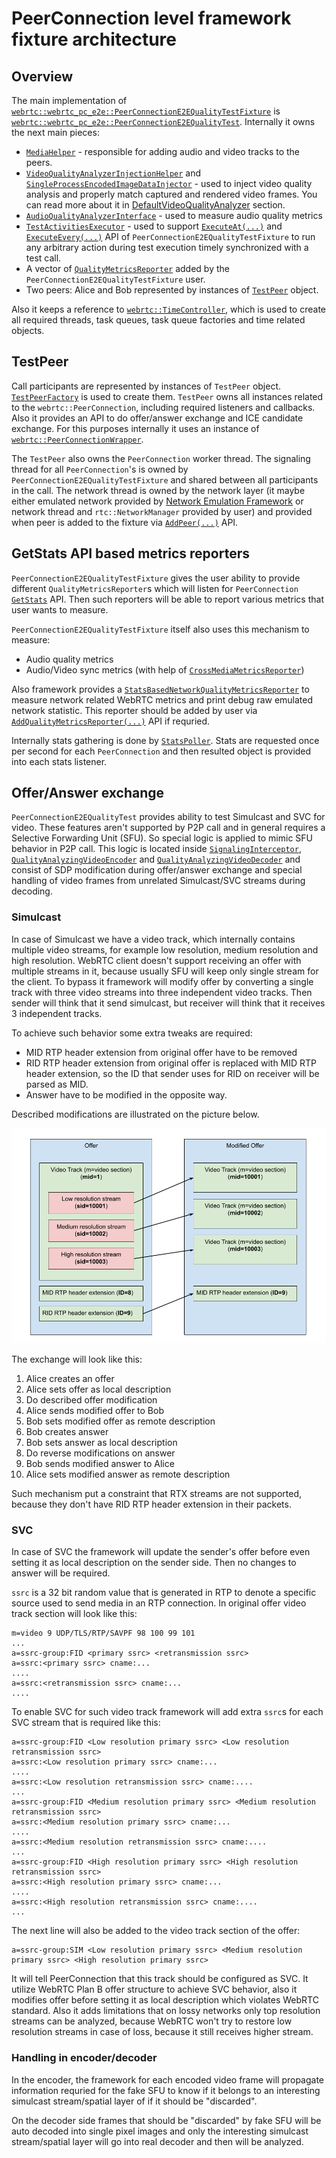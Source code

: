 <?% config.freshness.reviewed = '2021-04-12' %?>

# PeerConnection level framework fixture architecture

## Overview

The main implementation of
[`webrtc::webrtc_pc_e2e::PeerConnectionE2EQualityTestFixture`][1] is
[`webrtc::webrtc_pc_e2e::PeerConnectionE2EQualityTest`][2]. Internally it owns
the next main pieces:

*   [`MediaHelper`][3] - responsible for adding audio and video tracks to the
    peers.
*   [`VideoQualityAnalyzerInjectionHelper`][4] and
    [`SingleProcessEncodedImageDataInjector`][5] - used to inject video quality
    analysis and properly match captured and rendered video frames. You can read
    more about it in
    [DefaultVideoQualityAnalyzer](default_video_quality_analyzer.md) section.
*   [`AudioQualityAnalyzerInterface`][6] - used to measure audio quality metrics
*   [`TestActivitiesExecutor`][7] - used to support [`ExecuteAt(...)`][8] and
    [`ExecuteEvery(...)`][9] API of `PeerConnectionE2EQualityTestFixture` to run
    any arbitrary action during test execution timely synchronized with a test
    call.
*   A vector of [`QualityMetricsReporter`][10] added by the
    `PeerConnectionE2EQualityTestFixture` user.
*   Two peers: Alice and Bob represented by instances of [`TestPeer`][11]
    object.

Also it keeps a reference to [`webrtc::TimeController`][12], which is used to
create all required threads, task queues, task queue factories and time related
objects.

## TestPeer

Call participants are represented by instances of `TestPeer` object.
[`TestPeerFactory`][13] is used to create them. `TestPeer` owns all instances
related to the `webrtc::PeerConnection`, including required listeners and
callbacks. Also it provides an API to do offer/answer exchange and ICE candidate
exchange. For this purposes internally it uses an instance of
[`webrtc::PeerConnectionWrapper`][14].

The `TestPeer` also owns the `PeerConnection` worker thread. The signaling
thread for all `PeerConnection`'s is owned by
`PeerConnectionE2EQualityTestFixture` and shared between all participants in the
call. The network thread is owned by the network layer (it maybe either emulated
network provided by [Network Emulation Framework][24] or network thread and
`rtc::NetworkManager` provided by user) and provided when peer is added to the
fixture via [`AddPeer(...)`][15] API.

## GetStats API based metrics reporters

`PeerConnectionE2EQualityTestFixture` gives the user ability to provide
different `QualityMetricsReporter`s which will listen for `PeerConnection`
[`GetStats`][16] API. Then such reporters will be able to report various metrics
that user wants to measure.

`PeerConnectionE2EQualityTestFixture` itself also uses this mechanism to
measure:

*   Audio quality metrics
*   Audio/Video sync metrics (with help of [`CrossMediaMetricsReporter`][17])

Also framework provides a [`StatsBasedNetworkQualityMetricsReporter`][18] to
measure network related WebRTC metrics and print debug raw emulated network
statistic. This reporter should be added by user via
[`AddQualityMetricsReporter(...)`][19] API if requried.

Internally stats gathering is done by [`StatsPoller`][20]. Stats are requested
once per second for each `PeerConnection` and then resulted object is provided
into each stats listener.

## Offer/Answer exchange

`PeerConnectionE2EQualityTest` provides ability to test Simulcast and SVC for
video. These features aren't supported by P2P call and in general requires a
Selective Forwarding Unit (SFU). So special logic is applied to mimic SFU
behavior in P2P call. This logic is located inside [`SignalingInterceptor`][21],
[`QualityAnalyzingVideoEncoder`][22] and [`QualityAnalyzingVideoDecoder`][23]
and consist of SDP modification during offer/answer exchange and special
handling of video frames from unrelated Simulcast/SVC streams during decoding.

### Simulcast

In case of Simulcast we have a video track, which internally contains multiple
video streams, for example low resolution, medium resolution and high
resolution. WebRTC client doesn't support receiving an offer with multiple
streams in it, because usually SFU will keep only single stream for the client.
To bypass it framework will modify offer by converting a single track with three
video streams into three independent video tracks. Then sender will think that
it send simulcast, but receiver will think that it receives 3 independent
tracks.

To achieve such behavior some extra tweaks are required:

*   MID RTP header extension from original offer have to be removed
*   RID RTP header extension from original offer is replaced with MID RTP header
    extension, so the ID that sender uses for RID on receiver will be parsed as
    MID.
*   Answer have to be modified in the opposite way.

Described modifications are illustrated on the picture below.

![VP8 Simulcast offer modification](vp8_simulcast_offer_modification.png "VP8 Simulcast offer modification")

The exchange will look like this:

1.  Alice creates an offer
2.  Alice sets offer as local description
3.  Do described offer modification
4.  Alice sends modified offer to Bob
5.  Bob sets modified offer as remote description
6.  Bob creates answer
7.  Bob sets answer as local description
8.  Do reverse modifications on answer
9.  Bob sends modified answer to Alice
10. Alice sets modified answer as remote description

Such mechanism put a constraint that RTX streams are not supported, because they
don't have RID RTP header extension in their packets.

### SVC

In case of SVC the framework will update the sender's offer before even setting
it as local description on the sender side. Then no changes to answer will be
required.

`ssrc` is a 32 bit random value that is generated in RTP to denote a specific
source used to send media in an RTP connection. In original offer video track
section will look like this:

```
m=video 9 UDP/TLS/RTP/SAVPF 98 100 99 101
...
a=ssrc-group:FID <primary ssrc> <retransmission ssrc>
a=ssrc:<primary ssrc> cname:...
....
a=ssrc:<retransmission ssrc> cname:...
....
```

To enable SVC for such video track framework will add extra `ssrc`s for each SVC
stream that is required like this:

```
a=ssrc-group:FID <Low resolution primary ssrc> <Low resolution retransmission ssrc>
a=ssrc:<Low resolution primary ssrc> cname:...
....
a=ssrc:<Low resolution retransmission ssrc> cname:....
...
a=ssrc-group:FID <Medium resolution primary ssrc> <Medium resolution retransmission ssrc>
a=ssrc:<Medium resolution primary ssrc> cname:...
....
a=ssrc:<Medium resolution retransmission ssrc> cname:....
...
a=ssrc-group:FID <High resolution primary ssrc> <High resolution retransmission ssrc>
a=ssrc:<High resolution primary ssrc> cname:...
....
a=ssrc:<High resolution retransmission ssrc> cname:....
...
```

The next line will also be added to the video track section of the offer:

```
a=ssrc-group:SIM <Low resolution primary ssrc> <Medium resolution primary ssrc> <High resolution primary ssrc>
```

It will tell PeerConnection that this track should be configured as SVC. It
utilize WebRTC Plan B offer structure to achieve SVC behavior, also it modifies
offer before setting it as local description which violates WebRTC standard.
Also it adds limitations that on lossy networks only top resolution streams can
be analyzed, because WebRTC won't try to restore low resolution streams in case
of loss, because it still receives higher stream.

### Handling in encoder/decoder

In the encoder, the framework for each encoded video frame will propagate
information requried for the fake SFU to know if it belongs to an interesting
simulcast stream/spatial layer of if it should be "discarded".

On the decoder side frames that should be "discarded" by fake SFU will be auto
decoded into single pixel images and only the interesting simulcast
stream/spatial layer will go into real decoder and then will be analyzed.

[1]: https://source.chromium.org/chromium/chromium/src/+/main:third_party/webrtc/api/test/peerconnection_quality_test_fixture.h;l=55;drc=484acf27231d931dbc99aedce85bc27e06486b96
[2]: https://source.chromium.org/chromium/chromium/src/+/main:third_party/webrtc/test/pc/e2e/peer_connection_quality_test.h;l=44;drc=6cc893ad778a0965e2b7a8e614f3c98aa81bee5b
[3]: https://source.chromium.org/chromium/chromium/src/+/main:third_party/webrtc/test/pc/e2e/media/media_helper.h;l=27;drc=d46db9f1523ae45909b4a6fdc90a140443068bc6
[4]: https://source.chromium.org/chromium/chromium/src/+/main:third_party/webrtc/test/pc/e2e/analyzer/video/video_quality_analyzer_injection_helper.h;l=38;drc=79020414fd5c71f9ec1f25445ea5f1c8001e1a49
[5]: https://source.chromium.org/chromium/chromium/src/+/main:third_party/webrtc/test/pc/e2e/analyzer/video/single_process_encoded_image_data_injector.h;l=40;drc=79020414fd5c71f9ec1f25445ea5f1c8001e1a49
[6]: https://source.chromium.org/chromium/chromium/src/+/main:third_party/webrtc/api/test/audio_quality_analyzer_interface.h;l=23;drc=20f45823e37fd7272aa841831c029c21f29742c2
[7]: https://source.chromium.org/chromium/chromium/src/+/main:third_party/webrtc/test/pc/e2e/test_activities_executor.h;l=28;drc=6cc893ad778a0965e2b7a8e614f3c98aa81bee5b
[8]: https://source.chromium.org/chromium/chromium/src/+/main:third_party/webrtc/api/test/peerconnection_quality_test_fixture.h;l=439;drc=484acf27231d931dbc99aedce85bc27e06486b96
[9]: https://source.chromium.org/chromium/chromium/src/+/main:third_party/webrtc/api/test/peerconnection_quality_test_fixture.h;l=445;drc=484acf27231d931dbc99aedce85bc27e06486b96
[10]: https://source.chromium.org/chromium/chromium/src/+/main:third_party/webrtc/api/test/peerconnection_quality_test_fixture.h;l=413;drc=9438fb3fff97c803d1ead34c0e4f223db168526f
[11]: https://source.chromium.org/chromium/chromium/src/+/main:third_party/webrtc/test/pc/e2e/test_activities_executor.h;l=28;drc=6cc893ad778a0965e2b7a8e614f3c98aa81bee5b
[12]: https://source.chromium.org/chromium/chromium/src/+/main:third_party/webrtc/test/pc/e2e/test_activities_executor.h;l=28;drc=6cc893ad778a0965e2b7a8e614f3c98aa81bee5b
[13]: https://source.chromium.org/chromium/chromium/src/+/main:third_party/webrtc/test/pc/e2e/test_peer_factory.h;l=46;drc=0ef4a2488a466a24ab97b31fdddde55440d451f9
[14]: https://source.chromium.org/chromium/chromium/src/+/main:third_party/webrtc/pc/peer_connection_wrapper.h;l=47;drc=5ab79e62f691875a237ea28ca3975ea1f0ed62ec
[15]: https://source.chromium.org/chromium/chromium/src/+/main:third_party/webrtc/api/test/peerconnection_quality_test_fixture.h;l=459;drc=484acf27231d931dbc99aedce85bc27e06486b96
[16]: https://source.chromium.org/chromium/chromium/src/+/main:third_party/webrtc/api/peer_connection_interface.h;l=886;drc=9438fb3fff97c803d1ead34c0e4f223db168526f
[17]: https://source.chromium.org/chromium/chromium/src/+/main:third_party/webrtc/test/pc/e2e/cross_media_metrics_reporter.h;l=29;drc=9d777620236ec76754cfce19f6e82dd18e52d22c
[18]: https://source.chromium.org/chromium/chromium/src/+/main:third_party/webrtc/test/pc/e2e/cross_media_metrics_reporter.h;l=29;drc=9d777620236ec76754cfce19f6e82dd18e52d22c
[19]: https://source.chromium.org/chromium/chromium/src/+/main:third_party/webrtc/api/test/peerconnection_quality_test_fixture.h;l=450;drc=484acf27231d931dbc99aedce85bc27e06486b96
[20]: https://source.chromium.org/chromium/chromium/src/+/main:third_party/webrtc/test/pc/e2e/stats_poller.h;l=52;drc=9b526180c9e9722d3fc7f8689da6ec094fc7fc0a
[21]: https://source.chromium.org/chromium/chromium/src/+/main:third_party/webrtc/test/pc/e2e/sdp/sdp_changer.h;l=79;drc=ee558dcca89fd8b105114ededf9e74d948da85e8
[22]: https://source.chromium.org/chromium/chromium/src/+/main:third_party/webrtc/test/pc/e2e/analyzer/video/quality_analyzing_video_encoder.h;l=54;drc=79020414fd5c71f9ec1f25445ea5f1c8001e1a49
[23]: https://source.chromium.org/chromium/chromium/src/+/main:third_party/webrtc/test/pc/e2e/analyzer/video/quality_analyzing_video_decoder.h;l=50;drc=79020414fd5c71f9ec1f25445ea5f1c8001e1a49
[24]: /test/network/g3doc/index.md
